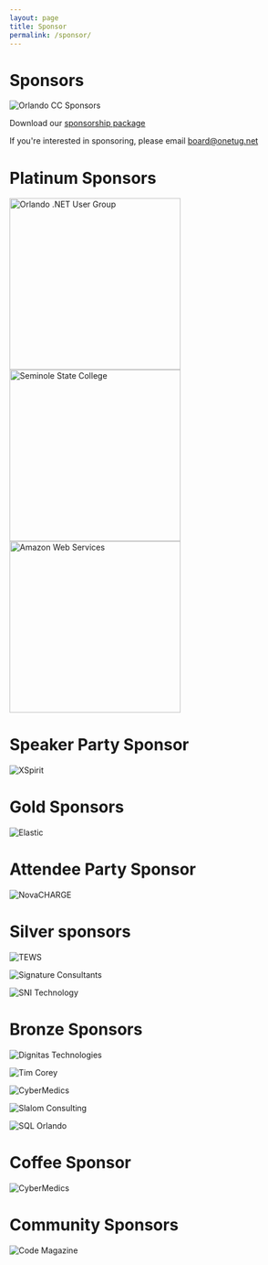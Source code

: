 ```yaml
---
layout: page
title: Sponsor
permalink: /sponsor/
---
```

# Sponsors

![Orlando CC Sponsors](./../img/occ5.jpg "Orlando CC Sponsors")

Download our [sponsorship package](./doc/OrlandoCC2023Sponsor.pdf)

If you're interested in sponsoring, please email [board@onetug.net](mailto:board@onetug.net)

# Platinum Sponsors

<img src="./../img/onetug.png" alt="Orlando .NET User Group" style="width:300px"/>

<img src="./../img/SeminoleState.png" alt="Seminole State College" style="width:300px"/>

<img src="./../img/aws.png" alt="Amazon Web Services" style="width:300px"/>

# Speaker Party Sponsor

![XSpirit](./../img/xpirit.jpg "XSpirit")

# Gold Sponsors

![Elastic](./../img/elastic.png "Elastic")

# Attendee Party Sponsor

![NovaCHARGE](./../img/novacharge.png "NovaCHARGE")

# Silver sponsors

![TEWS](./../img/TEWS.jpg "TEWS")

![Signature Consultants](./../img/sigcon.png "Signature Consultants")

![SNI Technology](./../img/sni.png "SNI Technology")

# Bronze Sponsors

![Dignitas Technologies](./../img/dignitas.jpg "Dignitas Technologies")

![Tim Corey](./../img/timcorey.png "Tim Corey")

![CyberMedics](./../img/cybermedics.png "CyberMedics")

![Slalom Consulting](./../img/slalom.png "Slalom Consulting")

![SQL Orlando](./../img/sqlorlando.jpeg "SQL Orlando")

# Coffee Sponsor

![CyberMedics](./../img/cybermedics.png "CyberMedics")

# Community Sponsors

![Code Magazine](./../img/code.png "Code Magazine")
